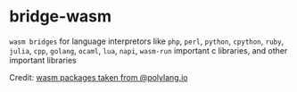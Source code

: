 # bridge-wasm
`wasm bridges` for language interpretors like `php`, `perl`, `python`, `cpython`, `ruby`, `julia`, `cpp`, `golang`, `ocaml`, `lua`, `napi`, `wasm-run` important c libraries, and other important libraries
 

Credit: [wasm packages taken from @polylang.io](https://github.com/chris-koch-penn/polylang.io/tree/master/wasm)

